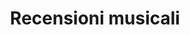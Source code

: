 ---
title: Recensioni musicali
description: Recensioni musicali
translationKey: music-reviews
draft: true
---